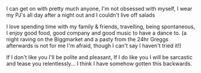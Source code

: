 I can get on with pretty much anyone, I'm not obsessed with myself, I wear my PJ's all day after a night out and I couldn't live off salads

I love spending time with my family & friends, travelling, being spontaneous, I enjoy good food, good company and  good music to have a dance to. (a night raving on the Biggmarket and a pasty from the 24hr Greggs afterwards is not for me I'm afraid, though I can't say I haven't tried it!)

If I don't like you I'll be polite and pleasant, If I do like you I will be sarcastic and tease you relentlessly... I think I have somehow gotten this backwards.
